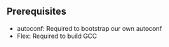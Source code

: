 
Prerequisites
-------------

* autoconf: Required to bootstrap our own autoconf
* Flex: Required to build GCC

